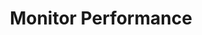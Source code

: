 ---
sidebar_position: 5
title: "Monitor Performance"
sidebar_label: "Monitor Performance"
description: "Track system performance in Alpine Linux systems - monitor resource usage, analyze performance metrics, identify performance issues, and diagnose slowdowns."
keywords:
  - "alpine performance monitoring"
  - "resource monitoring"
  - "performance metrics"
  - "performance analysis"
  - "system monitoring"
tags:
  - alpine
  - performance-monitoring
  - resource-monitoring
  - performance-metrics
  - troubleshooting
slug: /linux/alpine/troubleshooting/performance-issues/monitor-performance
---